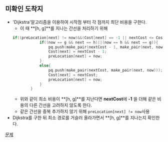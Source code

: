 ## 미확인 도착지
* 'Dijkstra'알고리즘을 이용하여 시작점 부터 각 점까지 최단 비용을 구한다.
	- 이 때 **[h, g]**를 지나는 간선을 처리하기 위해
	``` c++
	if((preLocation[next] != now)&&(Cost[next] == -1 || nextCost <= Cost[next])){
				if((now == g && next == h)||(now == h && next == g)){
					pq.push(make_pair(nextCost - 1, make_pair(next, now)));
					Cost[next] = nextCost - 1;
					preLocation[next] = now;
				}
				else{
					pq.push(make_pair(nextCost, make_pair(next, now)));
					Cost[next] = nextCost;
					preLocation[next] = now;
				}
			}
	```
	- 위와 같이 최소 비용이  **[h, g]**를 지난다면 **nextCost**에 **-1** 을 더해 같은 비용의 다른 간선을 고려하지 않도록 한다.
	- 같은 간선을 중복 추가하지 않기 위해 `preLocation[next] != now`사용
* Dijkstra를 구한 뒤 최소 경로를 거슬러 올라가면서 **[h, g]**를 지나는지 확인한다.

[문제](https://www.acmicpc.net/problem/9370)
